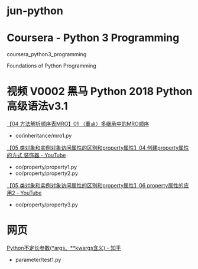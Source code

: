 # jun-python

# Coursera - Python 3 Programming

coursera_python3_programming

Foundations of Python Programming











# 视频 V0002 黑马 Python 2018 Python高级语法v3.1

[【04 方法解析顺序表MRO】01 （重点）多继承中的MRO顺序](https://www.youtube.com/watch?v=Qq2Oz8Ifp78)

* oo/inheritance/mro1.py

[【05 类对象和实例对象访问属性的区别和property属性】04 创建property属性的方式 装饰器 - YouTube](https://www.youtube.com/watch?v=-NOxRxh_glo)

* oo/property/property1.py
* oo/property/property2.py

[【05 类对象和实例对象访问属性的区别和property属性】06 property属性的应用2 - YouTube](https://www.youtube.com/watch?v=PK5iaUwwhZY)

* oo/property/property3.py








# 网页

[Python不定长参数(*args、**kwargs含义) - 知乎](https://zhuanlan.zhihu.com/p/70649428)

* parameter/test1.py
